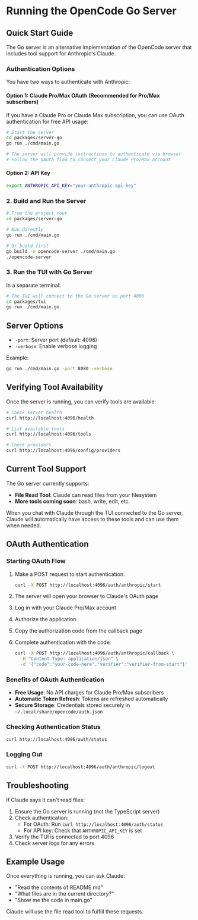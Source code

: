 # Running the OpenCode Go Server

## Quick Start Guide

The Go server is an alternative implementation of the OpenCode server that includes tool support for Anthropic's Claude.

### Authentication Options

You have two ways to authenticate with Anthropic:

#### Option 1: Claude Pro/Max OAuth (Recommended for Pro/Max subscribers)

If you have a Claude Pro or Claude Max subscription, you can use OAuth authentication for free API usage:

```bash
# Start the server
cd packages/server-go
go run ./cmd/main.go

# The server will provide instructions to authenticate via browser
# Follow the OAuth flow to connect your Claude Pro/Max account
```

#### Option 2: API Key

```bash
export ANTHROPIC_API_KEY="your-anthropic-api-key"
```

### 2. Build and Run the Server

```bash
# From the project root
cd packages/server-go

# Run directly
go run ./cmd/main.go

# Or build first
go build -o opencode-server ./cmd/main.go
./opencode-server
```

### 3. Run the TUI with Go Server

In a separate terminal:

```bash
# The TUI will connect to the Go server on port 4096
cd packages/tui
go run ./cmd/main.go
```

## Server Options

- `-port`: Server port (default: 4096)
- `-verbose`: Enable verbose logging

Example:
```bash
go run ./cmd/main.go -port 8080 -verbose
```

## Verifying Tool Availability

Once the server is running, you can verify tools are available:

```bash
# Check server health
curl http://localhost:4096/health

# List available tools
curl http://localhost:4096/tools

# Check providers
curl http://localhost:4096/config/providers
```

## Current Tool Support

The Go server currently supports:
- **File Read Tool**: Claude can read files from your filesystem
- **More tools coming soon**: bash, write, edit, etc.

When you chat with Claude through the TUI connected to the Go server, Claude will automatically have access to these tools and can use them when needed.

## OAuth Authentication

### Starting OAuth Flow

1. Make a POST request to start authentication:
   ```bash
   curl -X POST http://localhost:4096/auth/anthropic/start
   ```

2. The server will open your browser to Claude's OAuth page
3. Log in with your Claude Pro/Max account
4. Authorize the application
5. Copy the authorization code from the callback page
6. Complete authentication with the code:
   ```bash
   curl -X POST http://localhost:4096/auth/anthropic/callback \
     -H "Content-Type: application/json" \
     -d '{"code":"your-code-here","verifier":"verifier-from-start"}'
   ```

### Benefits of OAuth Authentication

- **Free Usage**: No API charges for Claude Pro/Max subscribers
- **Automatic Token Refresh**: Tokens are refreshed automatically
- **Secure Storage**: Credentials stored securely in `~/.local/share/opencode/auth.json`

### Checking Authentication Status

```bash
curl http://localhost:4096/auth/status
```

### Logging Out

```bash
curl -X POST http://localhost:4096/auth/anthropic/logout
```

## Troubleshooting

If Claude says it can't read files:
1. Ensure the Go server is running (not the TypeScript server)
2. Check authentication:
   - For OAuth: Run `curl http://localhost:4096/auth/status`
   - For API key: Check that `ANTHROPIC_API_KEY` is set
3. Verify the TUI is connected to port 4096
4. Check server logs for any errors

## Example Usage

Once everything is running, you can ask Claude:
- "Read the contents of README.md"
- "What files are in the current directory?"
- "Show me the code in main.go"

Claude will use the file read tool to fulfill these requests.